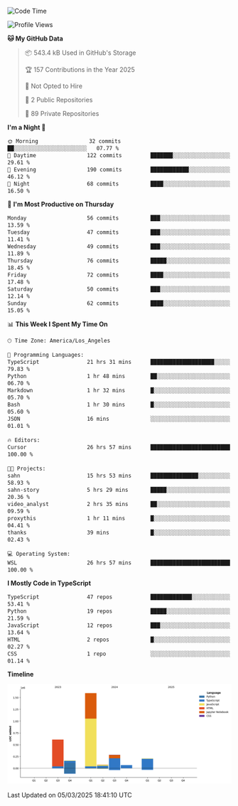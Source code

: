 <!--START_SECTION:waka-->
![Code Time](http://img.shields.io/badge/Code%20Time-31%20hrs%2046%20mins-blue)

![Profile Views](http://img.shields.io/badge/Profile%20Views-0-blue)

**🐱 My GitHub Data** 

> 📦 543.4 kB Used in GitHub's Storage 
 > 
> 🏆 157 Contributions in the Year 2025
 > 
> 🚫 Not Opted to Hire
 > 
> 📜 2 Public Repositories 
 > 
> 🔑 89 Private Repositories 
 > 
**I'm a Night 🦉** 

```text
🌞 Morning                32 commits          ██░░░░░░░░░░░░░░░░░░░░░░░   07.77 % 
🌆 Daytime                122 commits         ███████░░░░░░░░░░░░░░░░░░   29.61 % 
🌃 Evening                190 commits         ████████████░░░░░░░░░░░░░   46.12 % 
🌙 Night                  68 commits          ████░░░░░░░░░░░░░░░░░░░░░   16.50 % 
```
📅 **I'm Most Productive on Thursday** 

```text
Monday                   56 commits          ███░░░░░░░░░░░░░░░░░░░░░░   13.59 % 
Tuesday                  47 commits          ███░░░░░░░░░░░░░░░░░░░░░░   11.41 % 
Wednesday                49 commits          ███░░░░░░░░░░░░░░░░░░░░░░   11.89 % 
Thursday                 76 commits          █████░░░░░░░░░░░░░░░░░░░░   18.45 % 
Friday                   72 commits          ████░░░░░░░░░░░░░░░░░░░░░   17.48 % 
Saturday                 50 commits          ███░░░░░░░░░░░░░░░░░░░░░░   12.14 % 
Sunday                   62 commits          ████░░░░░░░░░░░░░░░░░░░░░   15.05 % 
```


📊 **This Week I Spent My Time On** 

```text
🕑︎ Time Zone: America/Los_Angeles

💬 Programming Languages: 
TypeScript               21 hrs 31 mins      ████████████████████░░░░░   79.83 % 
Python                   1 hr 48 mins        ██░░░░░░░░░░░░░░░░░░░░░░░   06.70 % 
Markdown                 1 hr 32 mins        █░░░░░░░░░░░░░░░░░░░░░░░░   05.70 % 
Bash                     1 hr 30 mins        █░░░░░░░░░░░░░░░░░░░░░░░░   05.60 % 
JSON                     16 mins             ░░░░░░░░░░░░░░░░░░░░░░░░░   01.01 % 

🔥 Editors: 
Cursor                   26 hrs 57 mins      █████████████████████████   100.00 % 

🐱‍💻 Projects: 
sahn                     15 hrs 53 mins      ███████████████░░░░░░░░░░   58.93 % 
sahn-story               5 hrs 29 mins       █████░░░░░░░░░░░░░░░░░░░░   20.36 % 
video_analyst            2 hrs 35 mins       ██░░░░░░░░░░░░░░░░░░░░░░░   09.59 % 
proxythis                1 hr 11 mins        █░░░░░░░░░░░░░░░░░░░░░░░░   04.41 % 
thanks                   39 mins             █░░░░░░░░░░░░░░░░░░░░░░░░   02.43 % 

💻 Operating System: 
WSL                      26 hrs 57 mins      █████████████████████████   100.00 % 
```

**I Mostly Code in TypeScript** 

```text
TypeScript               47 repos            █████████████░░░░░░░░░░░░   53.41 % 
Python                   19 repos            █████░░░░░░░░░░░░░░░░░░░░   21.59 % 
JavaScript               12 repos            ███░░░░░░░░░░░░░░░░░░░░░░   13.64 % 
HTML                     2 repos             █░░░░░░░░░░░░░░░░░░░░░░░░   02.27 % 
CSS                      1 repo              ░░░░░░░░░░░░░░░░░░░░░░░░░   01.14 % 
```



**Timeline**

![Lines of Code chart](https://raw.githubusercontent.com/hassanxelamin/hassanxelamin/main/assets/bar_graph.png)


 Last Updated on 05/03/2025 18:41:10 UTC
<!--END_SECTION:waka-->

<!--
**hassanxelamin/hassanxelamin** is a ✨ _special_ ✨ repository because its `README.md` (this file) appears on your GitHub profile.

Here are some ideas to get you started:

- 🔭 I’m currently working on ...
- 🌱 I’m currently learning ...
- 👯 I’m looking to collaborate on ...
- 🤔 I’m looking for help with ...
- 💬 Ask me about ...
- 📫 How to reach me: ...
- 😄 Pronouns: ...
- ⚡ Fun fact: ...
-->
